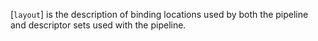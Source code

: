 [`layout`] is the description of binding locations used by both the
pipeline and descriptor sets used with the pipeline.